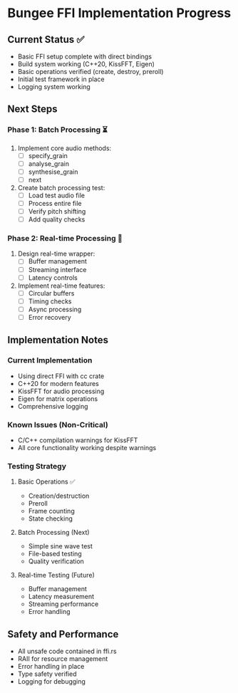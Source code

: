# Bungee FFI Implementation Progress

## Current Status ✅
- Basic FFI setup complete with direct bindings
- Build system working (C++20, KissFFT, Eigen)
- Basic operations verified (create, destroy, preroll)
- Initial test framework in place
- Logging system working

## Next Steps

### Phase 1: Batch Processing ⏳
1. Implement core audio methods:
   - [ ] specify_grain
   - [ ] analyse_grain
   - [ ] synthesise_grain
   - [ ] next
2. Create batch processing test:
   - [ ] Load test audio file
   - [ ] Process entire file
   - [ ] Verify pitch shifting
   - [ ] Add quality checks

### Phase 2: Real-time Processing 🔄
1. Design real-time wrapper:
   - [ ] Buffer management
   - [ ] Streaming interface
   - [ ] Latency controls
2. Implement real-time features:
   - [ ] Circular buffers
   - [ ] Timing checks
   - [ ] Async processing
   - [ ] Error recovery

## Implementation Notes

### Current Implementation
- Using direct FFI with cc crate
- C++20 for modern features
- KissFFT for audio processing
- Eigen for matrix operations
- Comprehensive logging

### Known Issues (Non-Critical)
- C/C++ compilation warnings for KissFFT
- All core functionality working despite warnings

### Testing Strategy
1. Basic Operations ✅
   - Creation/destruction
   - Preroll
   - Frame counting
   - State checking

2. Batch Processing (Next)
   - Simple sine wave test
   - File-based testing
   - Quality verification

3. Real-time Testing (Future)
   - Buffer management
   - Latency measurement
   - Streaming performance
   - Error handling

## Safety and Performance
- All unsafe code contained in ffi.rs
- RAII for resource management
- Error handling in place
- Type safety verified
- Logging for debugging 